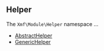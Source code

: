 ## Helper

The `Xmf\Module\Helper` namespace ...

* [AbstractHelper](book/module/abstracthelper.md)
* [GenericHelper](book/module/generichelper.md)

